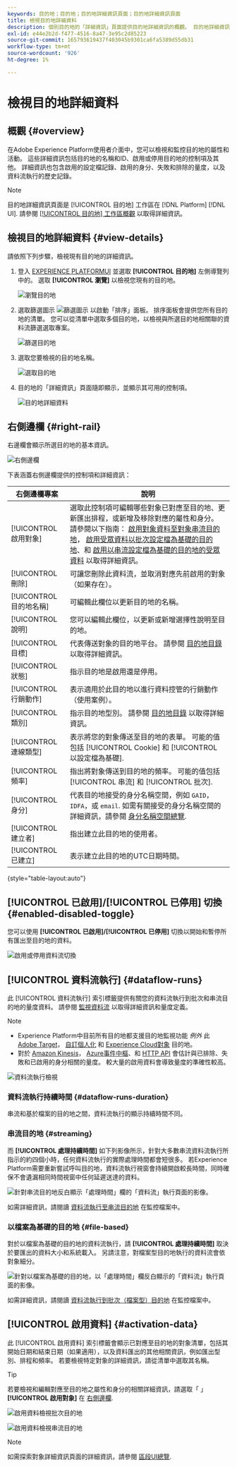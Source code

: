 ```yaml
---
keywords: 目的地；目的地；目的地詳細資訊頁面；目的地詳細資訊頁面
title: 檢視目的地詳細資料
description: 個別目的地的「詳細資訊」頁面提供目的地詳細資訊的概觀。 目的地詳細資訊包括目的地名稱、ID、對應至目的地的對象以及用於編輯啟用、啟用和停用資料流程的控制項。
exl-id: e44e2b2d-f477-4516-8a47-3e95c2d85223
source-git-commit: 165793619437f403045b9301ca6fa5389d55db31
workflow-type: tm+mt
source-wordcount: '926'
ht-degree: 1%

---
```


# 檢視目的地詳細資料

## 概觀 {#overview}

在Adobe Experience Platform使用者介面中，您可以檢視和監控目的地的屬性和活動。 這些詳細資訊包括目的地的名稱和ID、啟用或停用目的地的控制項及其他。 詳細資訊也包含啟用的設定檔記錄、啟用的身分、失敗和排除的量度，以及資料流執行的歷史記錄。

>[!NOTE]
>
>目的地詳細資訊頁面是 [!UICONTROL 目的地] 工作區在 [!DNL Platform] [!DNL UI]. 請參閱 [[!UICONTROL 目的地] 工作區概觀](./destinations-workspace.md) 以取得詳細資訊。

## 檢視目的地詳細資料 {#view-details}

請依照下列步驟，檢視現有目的地的詳細資訊。

1. 登入 [EXPERIENCE PLATFORMUI](https://platform.adobe.com/) 並選取 **[!UICONTROL 目的地]** 左側導覽列中的。 選取 **[!UICONTROL 瀏覽]** 以檢視您現有的目的地。

   ![瀏覽目的地](../assets/ui/details-page/browse-destinations.png)

1. 選取篩選圖示 ![篩選圖示](../assets/ui/details-page/filter.png) 以啟動「排序」面板。 排序面板會提供您所有目的地的清單。 您可以從清單中選取多個目的地，以檢視與所選目的地相關聯的資料流篩選選取專案。

   ![篩選目的地](../assets/ui/details-page/filter-destinations.png)

1. 選取您要檢視的目的地名稱。

   ![選取目的地](../assets/ui/details-page/destination-select.png)

1. 目的地的「詳細資訊」頁面隨即顯示，並顯示其可用的控制項。

   ![目的地詳細資料](../assets/ui/details-page/destination-details.png)

## 右側邊欄 {#right-rail}

右邊欄會顯示所選目的地的基本資訊。

![右側邊欄](../assets/ui/details-page/right-sidebar.png)

下表涵蓋右側邊欄提供的控制項和詳細資訊：

| 右側邊欄專案 | 說明 |
| --- | --- |
| [!UICONTROL 啟用對象] | 選取此控制項可編輯哪些對象已對應至目的地、更新匯出排程，或新增及移除對應的屬性和身分。 請參閱以下指南： [啟用對象資料至對象串流目的地](./activate-segment-streaming-destinations.md)， [啟用受眾資料以批次設定檔為基礎的目的地](./activate-batch-profile-destinations.md)、和 [啟用以串流設定檔為基礎的目的地的受眾資料](./activate-streaming-profile-destinations.md) 以取得詳細資訊。 |
| [!UICONTROL 刪除] | 可讓您刪除此資料流，並取消對應先前啟用的對象（如果存在）。 |
| [!UICONTROL 目的地名稱] | 可編輯此欄位以更新目的地的名稱。 |
| [!UICONTROL 說明] | 您可以編輯此欄位，以更新或新增選擇性說明至目的地。 |
| [!UICONTROL 目標] | 代表傳送對象的目的地平台。 請參閱 [目的地目錄](../catalog/overview.md) 以取得詳細資訊。 |
| [!UICONTROL 狀態] | 指示目的地是啟用還是停用。 |
| [!UICONTROL 行銷動作] | 表示適用於此目的地以進行資料控管的行銷動作（使用案例）。 |
| [!UICONTROL 類別] | 指示目的地型別。 請參閱 [目的地目錄](../catalog/overview.md) 以取得詳細資訊。 |
| [!UICONTROL 連線類型] | 表示將您的對象傳送至目的地的表單。 可能的值包括 [!UICONTROL Cookie] 和 [!UICONTROL 以設定檔為基礎]. |
| [!UICONTROL 頻率] | 指出將對象傳送到目的地的頻率。 可能的值包括 [!UICONTROL 串流] 和 [!UICONTROL 批次]. |
| [!UICONTROL 身分] | 代表目的地接受的身分名稱空間，例如 `GAID`， `IDFA`，或 `email`. 如需有關接受的身分名稱空間的詳細資訊，請參閱 [身分名稱空間總覽](../../identity-service/namespaces.md). |
| [!UICONTROL 建立者] | 指出建立此目的地的使用者。 |
| [!UICONTROL 已建立] | 表示建立此目的地的UTC日期時間。 |

{style="table-layout:auto"}

## [!UICONTROL 已啟用]/[!UICONTROL 已停用] 切換 {#enabled-disabled-toggle}

您可以使用 **[!UICONTROL 已啟用]/[!UICONTROL 已停用]** 切換以開始和暫停所有匯出至目的地的資料。

![啟用或停用資料流切換](../assets/ui/details-page/enable-disable.png)

## [!UICONTROL 資料流執行] {#dataflow-runs}

此 [!UICONTROL 資料流執行] 索引標籤提供有關您的資料流執行到批次和串流目的地的量度資料。 請參閱 [監視資料流](monitor-dataflows.md) 以取得詳細資訊和量度定義。

>[!NOTE]
>
>* Experience Platform中目前所有目的地都支援目的地監視功能 *例外* 此 [Adobe Target](/help/destinations/catalog/personalization/adobe-target-connection.md)， [自訂個人化](/help/destinations/catalog/personalization/custom-personalization.md) 和 [Experience Cloud對象](/help/destinations/catalog/adobe/experience-cloud-audiences.md) 目的地。
>* 對於 [Amazon Kinesis](/help/destinations/catalog/cloud-storage/amazon-kinesis.md)， [Azure事件中樞](/help/destinations/catalog/cloud-storage/azure-event-hubs.md)、和 [HTTP API](/help/destinations/catalog/streaming/http-destination.md) 會估計與已排除、失敗和已啟用的身分相關的量度。 較大量的啟用資料會導致量度的準確性較高。

![資料流執行檢視](../assets/ui/details-page/dataflow-runs.png)

### 資料流執行持續時間 {#dataflow-runs-duration}

串流和基於檔案的目的地之間，資料流執行的顯示持續時間不同。

### 串流目的地 {#streaming}

而 **[!UICONTROL 處理持續時間]** 如下列影像所示，針對大多數串流資料流執行所指示的約四個小時，任何資料流執行的實際處理時間都會短很多。 若Experience Platform需要重新嘗試呼叫目的地，資料流執行視窗會持續開啟較長時間，同時確保不會遺漏相同時間視窗中任何延遲送達的資料。

![針對串流目的地反白顯示「處理時間」欄的「資料流」執行頁面的影像。](/help/destinations/assets/ui/details-page/processing-time-dataflow-run-streaming.png)

如需詳細資訊，請閱讀 [資料流執行至串流目的地](/help/dataflows/ui/monitor-destinations.md#dataflow-runs-for-streaming-destinations) 在監控檔案中。

### 以檔案為基礎的目的地 {#file-based}

對於以檔案為基礎的目的地的資料流執行，請 **[!UICONTROL 處理持續時間]** 取決於要匯出的資料大小和系統載入。 另請注意，對檔案型目的地執行的資料流會依對象細分。

![針對以檔案為基礎的目的地，以「處理時間」欄反白顯示的「資料流」執行頁面的影像。](/help/destinations/assets/ui/details-page/processing-time-dataflow-run-file-based.png)

如需詳細資訊，請閱讀 [資料流執行到批次（檔案型）目的地](/help/dataflows/ui/monitor-destinations.md#dataflow-runs-for-batch-destinations) 在監控檔案中。

## [!UICONTROL 啟用資料] {#activation-data}

此 [!UICONTROL 啟用資料] 索引標籤會顯示已對應至目的地的對象清單，包括其開始日期和結束日期（如果適用），以及資料匯出的其他相關資訊，例如匯出型別、排程和頻率。 若要檢視特定對象的詳細資訊，請從清單中選取其名稱。

>[!TIP]
>
>若要檢視和編輯對應至目的地之屬性和身分的相關詳細資訊，請選取「 」 **[!UICONTROL 啟用對象]** 在 [右側邊欄](#right-rail).

![啟用資料檢視批次目的地](../assets/ui/details-page/activation-data-batch.png)

![啟用資料檢視串流目的地](../assets/ui/details-page/activation-data-streaming.png)

>[!NOTE]
>
>如需探索對象詳細資訊頁面的詳細資訊，請參閱 [區段UI總覽](../../segmentation/ui/overview.md#segment-details).
